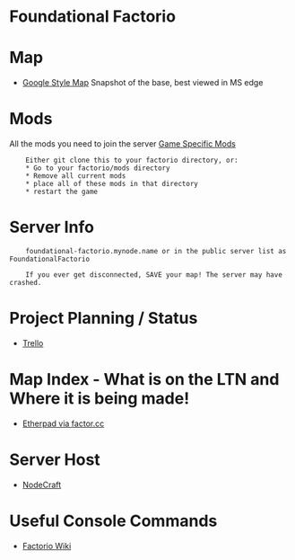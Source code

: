 # Foundational Factorio

# Map
   * [Google Style Map](http://foundationalfactorio.github.io/maps) Snapshot of the base, best viewed in MS edge

# Mods
All the mods you need to join the server
        [Game Specific Mods](https://github.com/foundationalfactorio/foundationalfactorio)

        Either git clone this to your factorio directory, or:
        * Go to your factorio/mods directory
        * Remove all current mods
        * place all of these mods in that directory
        * restart the game


# Server Info
        foundational-factorio.mynode.name or in the public server list as FoundationalFactorio

        If you ever get disconnected, SAVE your map! The server may have crashed.

# Project Planning / Status
* [Trello](https://trello.com/b/vsVDAwwC/launch-rockets)
    

# Map Index - What is on the LTN and Where it is being made!
* [Etherpad via factor.cc](https://factor.cc/pad/p/foundationalfactorio)

# Server Host
* [NodeCraft](https://nodecraft.com/instance/0c07d4da-c148-4db6-b6a8-0c881f9aeee5#!/instance/overview)

# Useful Console Commands
* [Factorio Wiki](https://wiki.factorio.com/Console#Change_game_speed)

